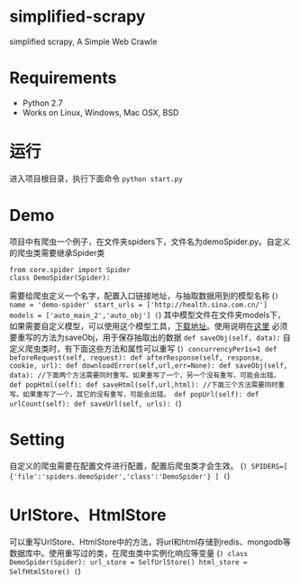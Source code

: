 # simplified-scrapy
simplified scrapy, A Simple Web Crawle
# Requirements
+ Python 2.7
+ Works on Linux, Windows, Mac OSX, BSD
# 运行
进入项目根目录，执行下面命令
`python start.py`
# Demo
项目中有爬虫一个例子，在文件夹spiders下，文件名为demoSpider.py。自定义的爬虫类需要继承Spider类
```
from core.spider import Spider 
class DemoSpider(Spider):
```
需要给爬虫定义一个名字，配置入口链接地址，与抽取数据用到的模型名称
(```)
name = 'demo-spider'
start_urls = ['http://health.sina.com.cn/']
models = ['auto_main_2','auto_obj']
(```)
其中模型文件在文件夹models下，如果需要自定义模型，可以使用这个模型工具，[下载地址](https://github.com/yiyedata/yiyespider/raw/master/publish/yiyeclient_0.9.zip)。使用说明在[这里](https://github.com/yiyedata/yiyespider/raw/master/%E4%B8%80%E4%B8%9A%E5%88%86%E5%B8%83%E5%BC%8F%E9%80%9A%E7%94%A8%E9%87%87%E9%9B%86%E7%B3%BB%E7%BB%9F%E6%A8%A1%E5%9E%8B%E5%B7%A5%E5%85%B7%E6%96%87%E6%A1%A3.docx)
必须要重写的方法为saveObj，用于保存抽取出的数据
`def saveObj(self, data):`
自定义爬虫类时，有下面这些方法和属性可以重写
(```)
concurrencyPer1s=1
def beforeRequest(self, request):
def afterResponse(self, response, cookie, url):
def downloadError(self,url,err=None):
def saveObj(self, data):
//下面两个方法需要同时重写。如果重写了一个，另一个没有重写，可能会出错。
def popHtml(self):
def saveHtml(self,url,html):
//下面三个方法需要同时重写。如果重写了一个，其它的没有重写，可能会出错。
def popUrl(self):
def urlCount(self):
def saveUrl(self, urls):
(```)
# Setting
自定义的爬虫需要在配置文件进行配置，配置后爬虫类才会生效。
(```)
SPIDERS=[
  {'file':'spiders.demoSpider','class':'DemoSpider'}
]
(```)

# UrlStore、HtmlStore
可以重写UrlStore、HtmlStore中的方法，将url和html存储到redis、mongodb等数据库中。使用重写过的类，在爬虫类中实例化响应等变量
(```)
class DemoSpider(Spider):
  url_store = SelfUrlStore()
  html_store = SelfHtmlStore()
(```)

